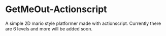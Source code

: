 # GetMeOut-Actionscript
A simple 2D mario style platformer made with actionscript. Currently there are 6 levels and more will be added soon.
